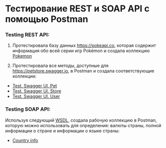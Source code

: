 # Тестирование REST и SOAP API с помощью Postman

### Testing REST API:
1. Протестировала базу данных https://pokeapi.co, которая содержит информация обо всей серии игр Pokémon и создала коллекцию <a href=https://web.postman.co/workspace/Testing-REST-API~f8c5a4af-242b-49ec-8464-d006b195044e/collection/35114051-508b41fb-d797-48d7-86b2-7400482e1b72>Pokemon</a>


2. Протестировала все методы, доступные для https://petstore.swagger.io, в Postman и создала соответствующие коллекции:
* <a href=https://web.postman.co/workspace/Testing-REST-API~f8c5a4af-242b-49ec-8464-d006b195044e/collection/35114051-2bd9fb23-fb66-45e6-b4c1-5b1b4e3858a4> Test. Swagger UI. Pet </a>
* <a href=https://web.postman.co/workspace/Testing-REST-API~f8c5a4af-242b-49ec-8464-d006b195044e/collection/35114051-dc9338b7-dfc6-4a55-aaab-24790a6cd081>Test. Swagger UI. Store</a>
* <a href=https://web.postman.co/workspace/Testing-REST-API~f8c5a4af-242b-49ec-8464-d006b195044e/collection/35114051-0a9ec6fe-f70b-4440-8c24-0dc72ebb1951>Test. Swagger UI. User</a>


### Testing SOAP API:
Используя следующий <a href=http://webservices.oorsprong.org/websamples.countryinfo/CountryInfoService.wso?WSDL>WSDL</a>, создала рабочую коллекцию в Postman, которую можно использовать для определения: валюты страны, полной информации о стране и информации о языке страны:

* <a href=https://www.postman.com/katerina22/testing-soap-api/collection/wbjx60t/country-info>Country info</a>